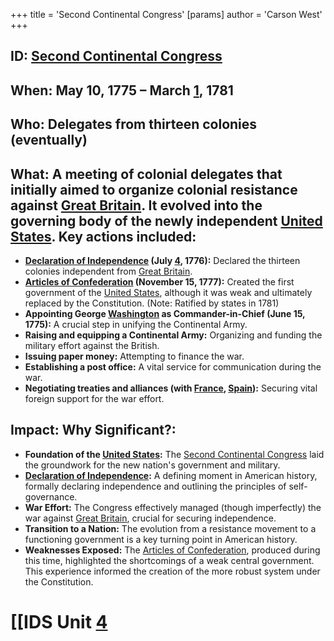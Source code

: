 +++
 title = 'Second Continental Congress'
[params]
	author = 'Carson West'
+++
## ID: [Second Continental Congress](./../second-continental-congress/) 
## When: May 10, 1775 – March [1](./../1/), 1781

## Who:  Delegates from thirteen colonies (eventually)

## What:  A meeting of colonial delegates that initially aimed to organize colonial resistance against [Great Britain](./../great-britain/).  It evolved into the governing body of the newly independent [United States](./../united-states/).  Key actions included:

* **[Declaration of Independence](./../declaration-of-independence/) (July [4](./../4/), 1776):** Declared the thirteen colonies independent from [Great Britain](./../great-britain/).
* **[Articles of Confederation](./../articles-of-confederation/) (November 15, 1777):**  Created the first government of the [United States](./../united-states/), although it was weak and ultimately replaced by the Constitution.  (Note:  Ratified by states in 1781)
* **Appointing George [Washington](./../washington/) as Commander-in-Chief (June 15, 1775):**  A crucial step in unifying the Continental Army.
* **Raising and equipping a Continental Army:**  Organizing and funding the military effort against the British.
* **Issuing paper money:** Attempting to finance the war.
* **Establishing a post office:**  A vital service for communication during the war.
* **Negotiating treaties and alliances (with [France](./../france/), [Spain](./../spain/)):**  Securing vital foreign support for the war effort.


## Impact: Why Significant?:

* **Foundation of the [United States](./../united-states/):**  The [Second Continental Congress](./../second-continental-congress/) laid the groundwork for the new nation's government and military.
* **[Declaration of Independence](./../declaration-of-independence/):**  A defining moment in American history, formally declaring independence and outlining the principles of self-governance.
* **War Effort:** The Congress effectively managed (though imperfectly) the war against [Great Britain](./../great-britain/), crucial for securing independence.
* **Transition to a Nation:** The evolution from a resistance movement to a functioning government is a key turning point in American history.
* **Weaknesses Exposed:**  The [Articles of Confederation](./../articles-of-confederation/), produced during this time, highlighted the shortcomings of a weak central government. This experience informed the creation of the more robust system under the Constitution.

# [[IDS Unit [4](./../4/)
